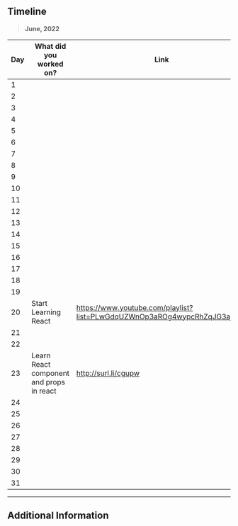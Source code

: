 ## Timeline

> **June, 2022**

|Day|What did you worked on?|Link|
|-------|------|--------|
|1|||
|2|||
|3|||
|4|||
|5|||
|6|||
|7|||
|8|||
|9|||
|10|||
|11|||
|12|||
|13|||
|14|||
|15|||
|16|||
|17|||
|18|||
|19|||
|20|Start Learning React|https://www.youtube.com/playlist?list=PLwGdqUZWnOp3aROg4wypcRhZqJG3ajZWJ|
|21|||
|22|||
|23|Learn React component and props in react |http://surl.li/cgupw|
|24|||
|25|||
|26|||
|27|||
|28|||
|29|||
|30|||
|31|||



---

## Additional Information
